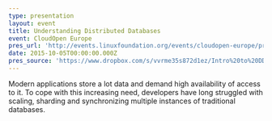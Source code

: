 ```yaml
---
type: presentation
layout: event
title: Understanding Distributed Databases
event: CloudOpen Europe
pres_url: 'http://events.linuxfoundation.org/events/cloudopen-europe/program/schedule'
date: 2015-10-05T00:00:00.000Z
pres_source: 'https://www.dropbox.com/s/vvrme35s872d1ez/Intro%20to%20DD.key?dl=0'
---
```


Modern applications store a lot data and demand high availability of access to it. To cope with this increasing need, developers have long struggled with scaling, sharding and synchronizing multiple instances of traditional databases.
